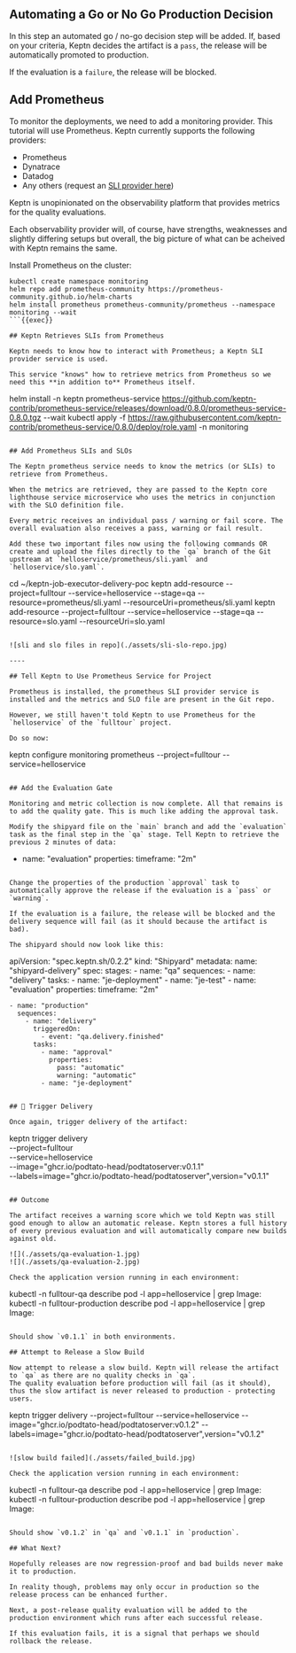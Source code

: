 ## Automating a Go or No Go Production Decision

In this step an automated go / no-go decision step will be added. If, based on your criteria, Keptn decides the artifact is a `pass`, the release will be automatically promoted to production.

If the evaluation is a `failure`, the release will be blocked.

## Add Prometheus
To monitor the deployments, we need to add a monitoring provider. This tutorial will use Prometheus. Keptn currently supports the following providers:

- Prometheus
- Dynatrace
- Datadog
- Any others (request an [SLI provider here](https://github.com/keptn/integrations/issues))

Keptn is unopinionated on the observability platform that provides metrics for the quality evaluations.

Each observability provider will, of course, have strengths, weaknesses and slightly differing setups but overall, the big picture of what can be acheived with Keptn remains the same.

Install Prometheus on the cluster:

```
kubectl create namespace monitoring
helm repo add prometheus-community https://prometheus-community.github.io/helm-charts
helm install prometheus prometheus-community/prometheus --namespace monitoring --wait
```{{exec}}

## Keptn Retrieves SLIs from Prometheus

Keptn needs to know how to interact with Prometheus; a Keptn SLI provider service is used.

This service "knows" how to retrieve metrics from Prometheus so we need this **in addition to** Prometheus itself.

```
helm install -n keptn prometheus-service https://github.com/keptn-contrib/prometheus-service/releases/download/0.8.0/prometheus-service-0.8.0.tgz --wait
kubectl apply -f https://raw.githubusercontent.com/keptn-contrib/prometheus-service/0.8.0/deploy/role.yaml -n monitoring
```{{exec}}

## Add Prometheus SLIs and SLOs

The Keptn prometheus service needs to know the metrics (or SLIs) to retrieve from Prometheus.

When the metrics are retrieved, they are passed to the Keptn core lighthouse service microservice who uses the metrics in conjunction with the SLO definition file.

Every metric receives an individual pass / warning or fail score. The overall evaluation also receives a pass, warning or fail result.

Add these two important files now using the following commands OR create and upload the files directly to the `qa` branch of the Git upstream at `helloservice/prometheus/sli.yaml` and `helloservice/slo.yaml`.

```
cd ~/keptn-job-executor-delivery-poc
keptn add-resource --project=fulltour --service=helloservice --stage=qa --resource=prometheus/sli.yaml --resourceUri=prometheus/sli.yaml
keptn add-resource --project=fulltour --service=helloservice --stage=qa --resource=slo.yaml --resourceUri=slo.yaml
```{{exec}}

![sli and slo files in repo](./assets/sli-slo-repo.jpg)

----

## Tell Keptn to Use Prometheus Service for Project

Prometheus is installed, the prometheus SLI provider service is installed and the metrics and SLO file are present in the Git repo.

However, we still haven't told Keptn to use Prometheus for the `helloservice` of the `fulltour` project.

Do so now:

```
keptn configure monitoring prometheus --project=fulltour --service=helloservice
```{{exec}}

## Add the Evaluation Gate

Monitoring and metric collection is now complete. All that remains is to add the quality gate. This is much like adding the approval task.

Modify the shipyard file on the `main` branch and add the `evaluation` task as the final step in the `qa` stage. Tell Keptn to retrieve the previous 2 minutes of data:

```
- name: "evaluation"
  properties:
    timeframe: "2m"
```

Change the properties of the production `approval` task to automatically approve the release if the evaluation is a `pass` or `warning`.

If the evaluation is a failure, the release will be blocked and the delivery sequence will fail (as it should because the artifact is bad).

The shipyard should now look like this:

```
apiVersion: "spec.keptn.sh/0.2.2"
kind: "Shipyard"
metadata:
  name: "shipyard-delivery"
spec:
  stages:
    - name: "qa"
      sequences:
        - name: "delivery"
          tasks:
            - name: "je-deployment"
            - name: "je-test"
            - name: "evaluation"
              properties:
                timeframe: "2m"

    - name: "production"
      sequences:
        - name: "delivery"
          triggeredOn:
            - event: "qa.delivery.finished"
          tasks:
            - name: "approval"
              properties:
                pass: "automatic"
                warning: "automatic"
            - name: "je-deployment"
```

## 🎉 Trigger Delivery

Once again, trigger delivery of the artifact:

```
keptn trigger delivery \
--project=fulltour \
--service=helloservice \
--image="ghcr.io/podtato-head/podtatoserver:v0.1.1" \
--labels=image="ghcr.io/podtato-head/podtatoserver",version="v0.1.1"
```{{exec}}

## Outcome

The artifact receives a warning score which we told Keptn was still good enough to allow an automatic release. Keptn stores a full history of every previous evaluation and will automatically compare new builds against old.

![](./assets/qa-evaluation-1.jpg)
![](./assets/qa-evaluation-2.jpg)

Check the application version running in each environment:

```
kubectl -n fulltour-qa describe pod -l app=helloservice | grep Image:
kubectl -n fulltour-production describe pod -l app=helloservice | grep Image:
```{{exec}}

Should show `v0.1.1` in both environments.

## Attempt to Release a Slow Build

Now attempt to release a slow build. Keptn will release the artifact to `qa` as there are no quality checks in `qa`.
The quality evaluation before production will fail (as it should), thus the slow artifact is never released to production - protecting users.

```
keptn trigger delivery --project=fulltour --service=helloservice --image="ghcr.io/podtato-head/podtatoserver:v0.1.2" --labels=image="ghcr.io/podtato-head/podtatoserver",version="v0.1.2"
```{{exec}}

![slow build failed](./assets/failed_build.jpg)

Check the application version running in each environment:

```
kubectl -n fulltour-qa describe pod -l app=helloservice | grep Image:
kubectl -n fulltour-production describe pod -l app=helloservice | grep Image:
```{{exec}}

Should show `v0.1.2` in `qa` and `v0.1.1` in `production`.

## What Next?

Hopefully releases are now regression-proof and bad builds never make it to production.

In reality though, problems may only occur in production so the release process can be enhanced further.

Next, a post-release quality evaluation will be added to the production environment which runs after each successful release.

If this evaluation fails, it is a signal that perhaps we should rollback the release.
